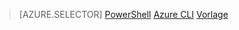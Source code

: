 > [AZURE.SELECTOR]
[PowerShell](../articles/virtual-network/virtual-network-create-udr-arm-ps.md)
[Azure CLI](../articles/virtual-network/virtual-network-create-udr-arm-cli.md)
[Vorlage](../articles/virtual-network/virtual-network-create-udr-arm-template.md)
